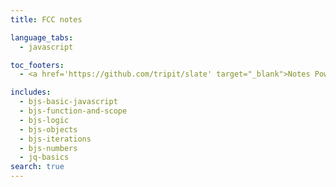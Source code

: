 ```yaml
---
title: FCC notes

language_tabs:
  - javascript

toc_footers:
  - <a href='https://github.com/tripit/slate' target="_blank">Notes Powered by Slate</a>

includes:
  - bjs-basic-javascript
  - bjs-function-and-scope
  - bjs-logic
  - bjs-objects
  - bjs-iterations
  - bjs-numbers
  - jq-basics
search: true
---
```

